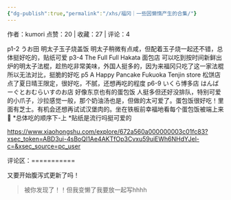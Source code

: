 ```yaml
---
{"dg-publish":true,"permalink":"/xhs/福冈｜一些因懒惰产生的合集/"}
---
```


作者：kumori
点赞：20   |   收藏：27   |   评论：4

p1-2 うお田
明太子玉子烧盖饭 明太子稍微有点咸，但配着玉子烧一起还不错，总体挺好吃的，贴纸可爱
p3-4 The Full Full Hakata
面包店 可以吃到按时间新鲜出炉的明太子法棍，趁热吃非常美味，外国人挺多的，因为来福冈只吃了这一家法棍所以无法对比，挺脆的好吃
p5 A Happy Pancake Fukuoka Tenjin store
松饼店 点了夏日晴王限定，很好吃，不腻，还想再吃的程度
p6-9 いくら博多店 はんばーぐとおむらいすのお店
好像东京也有的蛋包饭 人挺多但还好没排队，特别可爱的小爪子，沙拉感觉一般，那个奶油汤也是，但做的太可爱了。蛋包饭很好吃！里面有芝士。有机会还想再试试汉堡肉的。坐在铁板前幸福地看每个蛋包饭被端上来🥺
*总体吃的顺序下-上
*贴纸是流行吗挺可爱的

https://www.xiaohongshu.com/explore/672a560a000000003c01fc83?xsec_token=ABD3ui-4sBoQI1Ae4AKTfOp3Cvxu59uiEWh6NHdYJel-c=&xsec_source=pc_user

评论区：===========

又要开始腹泻式更新了吗！

> 被你发现了！！但我变懒了我要放一起写hhhh

